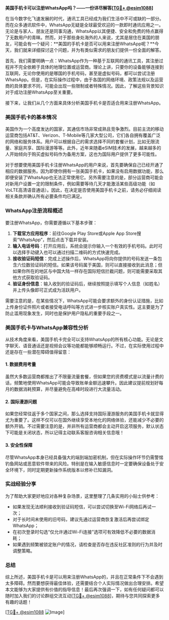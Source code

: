 **美国手机卡可以注册WhatsApp吗？——一份详尽解答[[TG💪+ @esim1088](https://t.me/s/esim1088)]**

在当今数字化飞速发展的时代，通讯工具已经成为我们生活中不可或缺的一部分。而在众多通讯软件中，WhatsApp无疑是全球最受欢迎的一款即时通讯应用之一。无论是与家人、朋友还是同事沟通，WhatsApp以其便捷、安全和免费的特点赢得了无数用户的青睐。然而，对于那些身处海外的人来说，尤其是居住在美国的朋友，可能会有一个疑问：**美国的手机卡是否可以用来注册WhatsApp呢？**今天，我们就来详细探讨这个问题，并为有类似需求的朋友们提供一份全面的解答。

首先，我们需要明确一点：WhatsApp作为一种基于互联网的通讯工具，其注册过程并不完全依赖于具体的地理位置或运营商。理论上讲，只要你的设备能够连接到互联网，无论你使用的是哪国的手机号码，甚至是虚拟号码，都可以尝试注册WhatsApp。但是，在实际操作过程中，由于各国的网络环境、政策法规以及运营商的具体要求不同，可能会出现一些限制或者特殊情况。因此，了解这些背景知识对于成功注册WhatsApp至关重要。

接下来，让我们从几个方面来具体分析美国手机卡是否适合用来注册WhatsApp。

### 美国手机卡的基本情况

美国作为一个高度发达的国家，其通信市场非常成熟且竞争激烈。目前主流的移动运营商包括AT&T、Verizon、T-Mobile等几家大型公司，它们各自拥有覆盖广泛的网络和服务体系。用户可以根据自己的需求选择不同的套餐计划，比如无限流量、家庭共享、国际漫游等等。此外，近年来随着eSIM技术的发展，越来越多的人开始倾向于购买虚拟号码作为备用方案，这也为国际用户提供了更多可能性。

对于想要使用美国手机卡注册WhatsApp的用户来说，首先要确保自己已经开通了相应的数据服务。因为即使你拥有一张美国手机卡，如果没有启用数据功能，那么即便安装了WhatsApp也无法正常使用它。另外需要注意的是，部分运营商可能会对新用户设置一定的限制条件，例如需要等待几天才能激活某些高级功能（如VoLTE高清语音通话）。因此，在决定是否使用美国手机卡之前，请务必仔细阅读相关条款并确认所有必要条件均已满足。

### WhatsApp注册流程概述

要注册WhatsApp，你需要遵循以下基本步骤：

1. **下载官方应用程序**：前往Google Play Store或Apple App Store搜索“WhatsApp”，然后点击下载并安装。
2. **输入电话号码**：打开应用后，系统会提示你输入一个有效的手机号码。此时可以选择手动键入也可以通过扫描二维码的方式快速完成。
3. **接收验证码短信**：完成上述操作后，WhatsApp将向你提供的号码发送一条包含六位数验证码的短信。如果该号码属于美国，则可以直接接收到此消息；但如果你所在的地区与中国大陆一样存在国际短信拦截问题，则可能需要采取其他方式获取验证码。
4. **验证身份信息**：输入收到的验证码后，继续按照提示填写个人信息（如姓名）并上传头像即可正式成为活跃用户。

需要注意的是，在某些情况下，WhatsApp可能会要求额外的身份认证措施，比如上传身份证件照片或者接受电话呼叫等方式进一步核实账户真实性。这主要是为了防止滥用现象发生，同时也是保护用户隐私的重要手段之一。

### 美国手机卡与WhatsApp兼容性分析

从技术角度来看，美国手机卡完全可以支持WhatsApp的所有核心功能。无论是文字聊天、语音通话还是视频会议等功能都能够顺畅运行。不过，在实际使用过程中还是存在一些潜在障碍值得留意：

#### 1. 数据费用考量
虽然大多数运营商都推出了不限量流量套餐，但如果您的资费模式是以流量计费的话，频繁地使用WhatsApp可能会导致账单金额迅速攀升。因此建议提前规划好每月的数据消耗预算，并尽量避免在高峰时段进行大流量活动。

#### 2. 国际漫游问题
如果您经常往返于多个国家之间，那么选择支持国际漫游服务的美国手机卡就显得尤为重要了。这样不仅可以在国外继续享受本地化的网络体验，还能减少不必要的额外开销。不过需要注意的是，并非所有运营商都会主动开启这项服务，默认状态下可能是关闭状态，所以记得主动联系客服咨询相关信息哦！

#### 3. 安全性保障
尽管WhatsApp本身已经具备强大的端到端加密机制，但在实际操作环节仍需警惕钓鱼网站或恶意软件带来的风险。特别是在输入敏感信息时一定要确保设备处于安全环境下，同时定期更新操作系统版本以修补已知漏洞。

### 实战经验分享

为了帮助大家更好地应对各种复杂场景，这里整理了几条实用的小贴士供参考：

- 如果发现无法顺利接收到验证码短信，可以尝试切换至Wi-Fi网络后再试一次；
- 对于长时间未使用的旧号码，建议先通过运营商恢复激活后再尝试绑定WhatsApp；
- 在初次登录时勾选“仅允许通过Wi-Fi连接”选项可有效降低不必要的数据消耗；
- 如果遇到频繁被锁定账户的情况，请检查是否存在违反社区准则的行为并及时调整策略。

### 总结

综上所述，美国手机卡是可以用来注册WhatsApp的，并且在正常条件下不会遇到太多障碍。然而要想获得最佳体验，还需要结合个人实际情况做出合理安排。希望本文能够为大家提供有价值的指导信息！最后再次强调一下，如有任何疑问都可以随时加入我们的讨论群组交流互动[[TG💪+ @esim1088](https://t.me/s/esim1088)]，期待与您共同探索更多有趣的话题！

[[TG💪+ @esim1088](https://t.me/s/esim1088) ![Image](https://i.postimg.cc/4NQfJmqS/Snipaste-2025-05-13-00-14-12.png)]